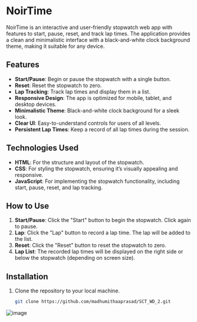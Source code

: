 # NoirTime

NoirTime is an interactive and user-friendly stopwatch web app with features to start, pause, reset, and track lap times. The application provides a clean and minimalistic interface with a black-and-white clock background theme, making it suitable for any device.

## Features
- **Start/Pause**: Begin or pause the stopwatch with a single button.
- **Reset**: Reset the stopwatch to zero.
- **Lap Tracking**: Track lap times and display them in a list.
- **Responsive Design**: The app is optimized for mobile, tablet, and desktop devices.
- **Minimalistic Theme**: Black-and-white clock background for a sleek look.
- **Clear UI**: Easy-to-understand controls for users of all levels.
- **Persistent Lap Times**: Keep a record of all lap times during the session.

## Technologies Used
- **HTML**: For the structure and layout of the stopwatch.
- **CSS**: For styling the stopwatch, ensuring it’s visually appealing and responsive.
- **JavaScript**: For implementing the stopwatch functionality, including start, pause, reset, and lap tracking.

## How to Use
1. **Start/Pause**: Click the "Start" button to begin the stopwatch. Click again to pause.
2. **Lap**: Click the "Lap" button to record a lap time. The lap will be added to the list.
3. **Reset**: Click the "Reset" button to reset the stopwatch to zero.
4. **Lap List**: The recorded lap times will be displayed on the right side or below the stopwatch (depending on screen size).

## Installation

1. Clone the repository to your local machine.
   ```bash
   git clone https://github.com/madhumithaaprasad/SCT_WD_2.git


![image](https://github.com/user-attachments/assets/46e32ba9-2edc-4abe-8dcb-99b81cb4d0e3)


